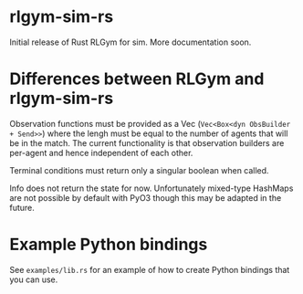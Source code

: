 # rlgym-sim-rs
Initial release of Rust RLGym for sim. More documentation soon.

# Differences between RLGym and rlgym-sim-rs
Observation functions must be provided as a Vec (`Vec<Box<dyn ObsBuilder + Send>>`) where the lengh must be equal to the number of agents that will be in the match. The current functionality is that observation builders are per-agent and hence independent of each other.

Terminal conditions must return only a singular boolean when called.

Info does not return the state for now. Unfortunately mixed-type HashMaps are not possible by default with PyO3 though this may be adapted in the future.

# Example Python bindings
See `examples/lib.rs` for an example of how to create Python bindings that you can use.
